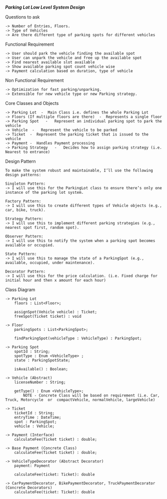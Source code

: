 ***Parking Lot Low Level System Design***


Questions to ask 

	-> Number of Entries, Floors.
	-> Type of Vehicles
	-> Are there different type of parking spots for different vehicles


Functional Requirement

	-> User should park the vehicle finding the available spot
	-> User can unpark the vehicle and free up the available spot
	-> Find nearest available slot available
	-> Show available parking spot count vehicle wise
	-> Payment calculation based on duration, type of vehicle

Non Functional Requirement

	-> Optimization for fast parking/unparking.
	-> Extensible for new vehicle type or new Parking strategy.


Core Classes and Objects


	-> Parking Lot  -  Main Class i.e. defines the whole Parking Lot
	-> Floors (If multiple floors are there)  -  Represents a single floor 
	-> Parking Spot   -   Represent an individual parking spot to park the vehicle
	-> Vehicle  -   Represent the vehicle to be parked
	-> Ticket  -  Represent the parking ticket that is issued to the vehicle
	-> Payment -  Handles Payment processing
	-> Parking Strategy   -   Decides how to assign parking strategy (i.e. Nearest to entrance)


Design Pattern 

    To make the system robust and maintainable, I’ll use the following design patterns:

	Singleton Pattern:
	-> I will use this for the ParkingLot class to ensure there’s only one instance of the parking lot system.

	Factory Pattern:
	-> I will use this to create different types of Vehicle objects (e.g., car, bike, truck).

	Strategy Pattern:
	-> I will use this to implement different parking strategies (e.g., nearest spot first, random spot).

	Observer Pattern:
	-> I will use this to notify the system when a parking spot becomes available or occupied.

	State Pattern:
	-> I will use this to manage the state of a ParkingSpot (e.g., available, occupied, under maintenance).

	Decorator Pattern:
	-> I will use this for the price calculation. (i.e. Fixed charge for initial hour and then x amount for each hour)


Class Diagram
	
	-> Parking Lot
		floors : List<Floor>;

		assignSpot(Vehicle vehicle) : Ticket;
		freeSpot(Ticket ticket) : void

	-> Floor
		parkingSpots : List<ParkingSpot>;

		findParkingSpot(vehicleType : VehicleType) : ParkingSpot;

	-> Parking Spot
		spotId : String;
		spotType : Enum <VehicleType> ;
		state : ParkingSpotState;

		isAvailable() : Boolean;

	-> Vehicle (Abstract)
		licenseNumber : String;
		
		getType() : Enum <VehicleType>;
			NOTE - Concrete Class will be based on requirement (i.e. Car, Truck, Motorcycle  or  compactVehicle, normalVehicle, largeVehicle)
	
	-> Ticket
		ticketId : String;
		entryTime : DateTime;
		spot : ParkingSpot;
		vehicle : Vehicle;

	-> Payment (Interface)
		calculateFee(Ticket ticket) : double;

	-> Base Payment (Concrete Class) 
		calculateFee(Ticket ticket) : double;

	-> VehicleTypeDecorator (Abstract Decorator)
   		payment: Payment

		calculateFee(ticket: Ticket): double

	-> CarPaymentDecorator, BikePaymentDecorator, TruckPaymentDecorator (Concrete Decorators)
   		calculateFee(ticket: Ticket): double
		
		


		
		
		
